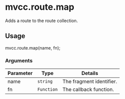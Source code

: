 # mvcc.route.map

Adds a route to the route collection.

## Usage

mvcc.route.map(name, fn);

### Arguments

| Parameter    | Type       | Details                            |
| ------------ | ---------- | ---------------------------------- |
| name         | `string`   | The fragment identifier.           |
| fn           | `Function` | The callback function.             |
  


